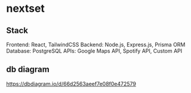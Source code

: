 # nextset

## Stack

Frontend: React, TailwindCSS
Backend: Node.js, Express.js, Prisma ORM
Database: PostgreSQL
APIs: Google Maps API, Spotify API, Custom API

## db diagram

https://dbdiagram.io/d/66d2563aeef7e08f0e472579
